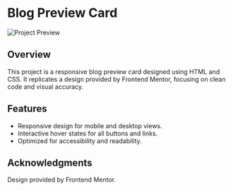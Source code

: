 # Blog Preview Card

![Project Preview](./assets/images/preview.jpg)

## Overview

This project is a responsive blog preview card designed using HTML and CSS. It replicates a design provided by Frontend Mentor, focusing on clean code and visual accuracy.

## Features

- Responsive design for mobile and desktop views.
- Interactive hover states for all buttons and links.
- Optimized for accessibility and readability.

## Acknowledgments
Design provided by Frontend Mentor.
